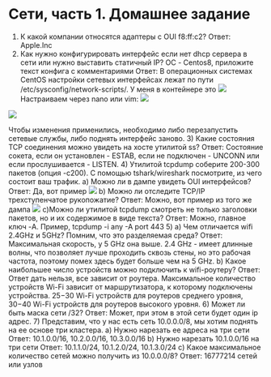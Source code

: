 # Сети, часть 1. Домашнее задание

1) К какой компании относятся адаптеры с OUI f8:ff:c2?
Ответ: Apple.Inc
2) Как нужно конфигурировать интерфейс если нет dhcp сервера в сети или нужно выставить статичный IP? ОС - Centos8, приложите текст конфига с комментариями
Ответ: В операционных системах CentOS настройки сетевых интерфейсах лежат по пути /etc/sysconfig/network-scripts/. У меня в контейнере это ![](https://i.imgur.com/hON9lpH.png)
Настраиваем через nano или vim:
![](https://i.imgur.com/bRlm0HL.png)

![](https://i.imgur.com/jjO1lAV.png)

Чтобы изменения применились, необходимо либо перезапустить сетевые службы, либо поднять интерфейс заново.
3) Какие состояния TCP соединения можно увидеть на хосте утилитой ss?
Ответ: Состояние сокета, если он установлен - ESTAB, если не подключен - UNCONN или если прослушивается - LISTEN.
4) Утилитой tcpdump соберите 200-300 пакетов (опция -с200). С помощью tshark/wireshark посмотрите, из чего состоит ваш трафик.
a) Можно ли в дампе увидеть OUI интерфейсов?
Ответ: Да, вот пример ![](https://i.imgur.com/9RwfVuT.png)
b) Можно ли отследите TCP/IP трехступенчатое рукопожатие?
Ответ: Можно, вот пример из того же дампа ![](https://i.imgur.com/KDJZPyS.png)
с)Можно ли утилитой tcpdump смотреть не только заголовки пакетов, но и их содержимое в виде текста?
Ответ: Можно, главное ключ -A. Пример, tcpdump -i any -A port 443
5) a) Чем отличается wifi 2.4GHz и 5GHz? Помним, что это разделяемая среда?
Ответ: Максимальная скорость, у 5 GHz она выше. 2.4 GHz - имеет длинные волны, что позволяет лучше проходить сквозь стены, но это рабочая частота, поэтому помех здесь будет больше чем на 5 GHz.
b) Какое наибольшее число устройств можно подключить к wifi-роутеру?
Ответ: Ответ дать нельзя, все зависит от роутера. Максимальное количество устройств Wi-Fi зависит от маршрутизатора, к которому подключены устройства. 25−30 Wi-Fi устройств для роутеров среднего уровня, 30−40 Wi-Fi устройств для роутеров высокого уровня.
6) Может ли быть маска сети /32? 
Ответ: Может, при этом в этой сети будет один ip адрес.
7) Представим, что у нас есть сеть 10.0.0.0/8, мы хотим поднять на ее основе три кластера.
a) Нужно нарезать ее адреса на три сети
Ответ: 10.1.0.0/16, 10.2.0.0/16, 10.3.0.0/16
b) Нужно нарезать 10.1.0.0/16 на три сети
Ответ: 10.1.1.0/24, 10.1.2.0/24, 10.1.3.0/24
c) Какое максимальное количество сетей можно получить из 10.0.0.0/8?
Ответ: 16777214 сетей или узлов